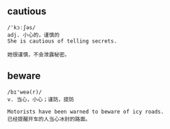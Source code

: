 ## cautious
```
/'kɔːʃəs/
adj. 小心的，谨慎的
She is cautious of telling secrets.

她很谨慎，不会泄露秘密。
```

## beware
```
/bɪ'weə(r)/
v. 当心，小心；谨防，提防

Motorists have been warned to beware of icy roads.
已经提醒开车的人当心冰封的路面。
```